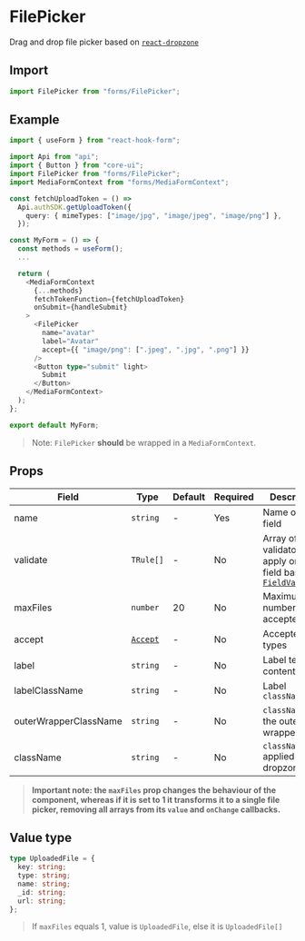# FilePicker

Drag and drop file picker based on [`react-dropzone`](https://github.com/react-dropzone/react-dropzone)

## Import

```ts
import FilePicker from "forms/FilePicker";
```

## Example

```ts
import { useForm } from "react-hook-form";

import Api from "api";
import { Button } from "core-ui";
import FilePicker from "forms/FilePicker";
import MediaFormContext from "forms/MediaFormContext";

const fetchUploadToken = () =>
  Api.authSDK.getUploadToken({
    query: { mimeTypes: ["image/jpg", "image/jpeg", "image/png"] },
  });

const MyForm = () => {
  const methods = useForm();
  ...

  return (
    <MediaFormContext
      {...methods}
      fetchTokenFunction={fetchUploadToken}
      onSubmit={handleSubmit}
    >
      <FilePicker
        name="avatar"
        label="Avatar"
        accept={{ "image/png": [".jpeg", ".jpg", ".png"] }}
      />
      <Button type="submit" light>
        Submit
      </Button>
    </MediaFormContext>
  );
};

export default MyForm;
```

> Note: `FilePicker` **should** be wrapped in a `MediaFormContext`.

## Props

| Field                 | Type                                                                             | Default | Required | Description                                                                                                     |
| --------------------- | -------------------------------------------------------------------------------- | ------- | -------- | --------------------------------------------------------------------------------------------------------------- |
| name                  | `string`                                                                         | -       | Yes      | Name of the field                                                                                               |
| validate              | `TRule[]`                                                                        | -       | No       | Array of validators to apply on this field based on [`FieldValidator`](packages/node/field-validator/README.md) |
| maxFiles              | `number`                                                                         | 20      | No       | Maximum number of files accepted                                                                                |
| accept                | [`Accept`](https://react-dropzone.js.org/#section-accepting-specific-file-types) | -       | No       | Accepted file types                                                                                             |
| label                 | `string`                                                                         | -       | No       | Label text content                                                                                              |
| labelClassName        | `string`                                                                         | -       | No       | Label `className`                                                                                               |
| outerWrapperClassName | `string`                                                                         | -       | No       | `className` of the outer most wrapper div                                                                       |
| className             | `string`                                                                         | -       | No       | `className` applied to the dropzone                                                                             |

> **Important note: the `maxFiles` prop changes the behaviour of the component,
> whereas if it is set to 1 it transforms it to a single file picker, removing all
> arrays from its `value` and `onChange` callbacks.**

## Value type

```ts
type UploadedFile = {
  key: string;
  type: string;
  name: string;
  _id: string;
  url: string;
};
```

> If `maxFiles` equals 1, value is `UploadedFile`, else it is `UploadedFile[]`
